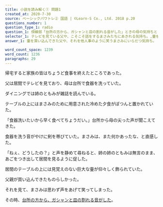 ```yaml
---
title: 小説を読み解く① 問題1
created_at: 2020-7-30
source: ベーシックパワトレ② 国語 | ©Learn-S Co., Ltd. 2018 p.20
questions_number: 1
question_type_1: radio
question_1: 傍線部「台所の方から、ガシャンと皿の割れる音がした」ときの母の気持ちとして最も適当なものを以下から一つ選んでください。
selector_1: テレビを見ている父や、こそこそ話をするまさみたちにあきれる気持ち。,壷を買い込んできた父や、それを喜んでいるまさみたちをあざける気持ち。,壷を買ってくれた父をばかにするともみやまさみに腹を立てる気持ち。,壷を買い込んできた父や、それを他人事のように笑うまさみにいらだつ気持ち。
answer_1: 壷を買い込んできた父や、それを他人事のように笑うまさみにいらだつ気持ち。

word_count_space: 1239
word_count: 1236
paragraphs: 29
---
```


帰宅すると家族の皆はちょうど食事を終えたところであった。

父は居間でテレビを見ており、母は台所で食器を洗っていた。

ダイニングでは姉のともみが雑誌を読んでいる。

テーブルの上にはまさみのために用意された冷めた夕食がぽつんと置かれていた。

「食器洗いたいから早く食べてちょうだい。」台所から母の尖った声が聞こえてきた。

食器を洗う音がやけに剣を帯びていた。まさみは、また何かあったな、と直感した。

「ねぇ、どうしたの？」と声を静めて尋ねると、姉の姉のともみは無言のまま、あごをつき出して居間を見るように促した。

居間のテーブルの上には見覚えのない巨大な壷が仰々しく飾られていた。

父親が買い込んできたものらしかった。

それを見て、まさみは思わず声をあげて笑ってしまった。

その時、<u>台所の方から、ガシャンと皿の割れる音がした</u>。